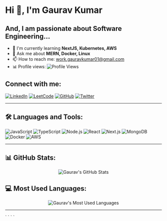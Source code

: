 # Hi 👋, I'm Gaurav Kumar

## And, I am passionate about Software Engineering...

- 🌱 I'm currently learning **NextJS, Kubernetes, AWS**
- 💬 Ask me about **MERN, Docker, Linux**
- 📫 How to reach me: work.gauravkumar01@gmail.com
- 📊 Profile views: ![Profile Views](https://komarev.com/ghpvc/?username=gauravjalap)

## Connect with me:
[![LinkedIn](https://img.shields.io/badge/LinkedIn-blue?style=flat-square&logo=linkedin)](https://linkedin.com/in/gauravjalap)
[![LeetCode](https://img.shields.io/badge/LeetCode-orange?style=flat-square&logo=leetcode)](https://leetcode.com/gauravjalap)
[![GitHub](https://img.shields.io/badge/GitHub-black?style=flat-square&logo=github)](https://github.com/gauravjalap)
[![Twitter](https://img.shields.io/badge/Twitter-blue?style=flat-square&logo=twitter)](https://twitter.com/gauravkumar0109)

---

## 🛠 Languages and Tools:
![JavaScript](https://img.shields.io/badge/-JavaScript-F7DF1E?style=flat-square&logo=javascript)
![TypeScript](https://img.shields.io/badge/-TypeScript-007ACC?style=flat-square&logo=typescript)
![Node.js](https://img.shields.io/badge/-Node.js-339933?style=flat-square&logo=node.js)
![React](https://img.shields.io/badge/-React-61DAFB?style=flat-square&logo=react)
![Next.js](https://img.shields.io/badge/-Next.js-black?style=flat-square&logo=next.js)
![MongoDB](https://img.shields.io/badge/-MongoDB-47A248?style=flat-square&logo=mongodb)
![Docker](https://img.shields.io/badge/-Docker-2496ED?style=flat-square&logo=docker)
![AWS](https://img.shields.io/badge/-AWS-FF9900?style=flat-square&logo=amazon-aws)
<!--!![Redis](https://img.shields.io/badge/-Redis-DC382D?style=flat-square&logo=redis)-->

---

## 📊 GitHub Stats:
<p align="center">
  <img src="https://github-readme-stats.vercel.app/api?username=gauravjalap&show_icons=true&theme=radical" alt="Gaurav's GitHub Stats" />
</p>

## 💻 Most Used Languages:
<p align="center">
  <img src="https://github-readme-stats.vercel.app/api/top-langs/?username=gauravjalap&layout=compact&theme=radical" alt="Gaurav's Most Used Languages" />
</p>

---
<!-- ) -->

<!-- ## 🏆 GitHub Achievements: -->
<!--- 🏅 Total Contributions: ` Add your contribution data manually or via a stat generator -->`
<!--- 🌟 Total Stars: `<!-- Add total stars data manually -->`
<!--- 🛠 Total Repositories: `<!-- Manually update this number -->`
<!--- 🧑‍💻 Contributed to: `<!-- You can manually track your contributions to open source projects here -->`

<!-- Add additional GitHub badges/achievements from https://github.com/ryo-ma/github-profile-trophy -->
<!-- ![GitHub Trophies](https://github-profile-trophy.vercel.app/?username=gauravjalap&theme=radical&no-bg=true) -->

<!-- --- -->

<!-- ## 🔥 Current Streak:
<p align="center">
  <img src="https://github-readme-streak-stats.herokuapp.com/?user=gauravjalap&theme=radical" alt="Gaurav's GitHub Streak" />
</p> -->

